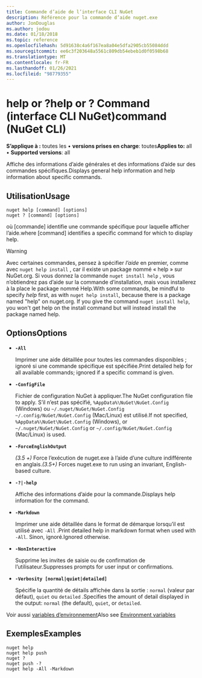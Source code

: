 ```yaml
---
title: Commande d’aide de l’interface CLI NuGet
description: Référence pour la commande d’aide nuget.exe
author: JonDouglas
ms.author: jodou
ms.date: 01/18/2018
ms.topic: reference
ms.openlocfilehash: 5d91638c4a6f167ea8a04e5dfa2905cb55084ddd
ms.sourcegitcommit: ee6c3f203648a5561c809db54ebeb1d0f0598b68
ms.translationtype: MT
ms.contentlocale: fr-FR
ms.lasthandoff: 01/26/2021
ms.locfileid: "98779355"
---
```

# <a name="help-or--command-nuget-cli"></a><span data-ttu-id="04d73-103">help or ?</span><span class="sxs-lookup"><span data-stu-id="04d73-103">help or ?</span></span> <span data-ttu-id="04d73-104">Command (interface CLI NuGet)</span><span class="sxs-lookup"><span data-stu-id="04d73-104">command (NuGet CLI)</span></span>

<span data-ttu-id="04d73-105">**S’applique à :** toutes les &bullet; **versions prises en charge**: toutes</span><span class="sxs-lookup"><span data-stu-id="04d73-105">**Applies to:** all &bullet; **Supported versions**: all</span></span>

<span data-ttu-id="04d73-106">Affiche des informations d’aide générales et des informations d’aide sur des commandes spécifiques.</span><span class="sxs-lookup"><span data-stu-id="04d73-106">Displays general help information and help information about specific commands.</span></span>

## <a name="usage"></a><span data-ttu-id="04d73-107">Utilisation</span><span class="sxs-lookup"><span data-stu-id="04d73-107">Usage</span></span>

```cli
nuget help [command] [options]
nuget ? [command] [options]
```

<span data-ttu-id="04d73-108">où [commande] identifie une commande spécifique pour laquelle afficher l’aide.</span><span class="sxs-lookup"><span data-stu-id="04d73-108">where [command] identifies a specific command for which to display help.</span></span>

> [!Warning]
> <span data-ttu-id="04d73-109">Avec certaines commandes, pensez à spécifier *l’aide* en premier, comme avec `nuget help install` , car il existe un package nommé « help » sur NuGet.org. Si vous donnez la commande `nuget install help` , vous n’obtiendrez pas d’aide sur la commande d’installation, mais vous installerez à la place le package nommé Help.</span><span class="sxs-lookup"><span data-stu-id="04d73-109">With some commands, be mindful to specify *help* first, as with `nuget help install`, because there is a package named "help" on nuget.org. If you give the command `nuget install help`, you won't get help on the install command but will instead install the package named help.</span></span>

## <a name="options"></a><span data-ttu-id="04d73-110">Options</span><span class="sxs-lookup"><span data-stu-id="04d73-110">Options</span></span>

- **`-All`**

  <span data-ttu-id="04d73-111">Imprimer une aide détaillée pour toutes les commandes disponibles ; ignoré si une commande spécifique est spécifiée.</span><span class="sxs-lookup"><span data-stu-id="04d73-111">Print detailed help for all available commands; ignored if a specific command is given.</span></span>

- **`-ConfigFile`**

  <span data-ttu-id="04d73-112">Fichier de configuration NuGet à appliquer.</span><span class="sxs-lookup"><span data-stu-id="04d73-112">The NuGet configuration file to apply.</span></span> <span data-ttu-id="04d73-113">S’il n’est pas spécifié, `%AppData%\NuGet\NuGet.Config` (Windows) ou `~/.nuget/NuGet/NuGet.Config` `~/.config/NuGet/NuGet.Config` (Mac/Linux) est utilisé.</span><span class="sxs-lookup"><span data-stu-id="04d73-113">If not specified, `%AppData%\NuGet\NuGet.Config` (Windows), or `~/.nuget/NuGet/NuGet.Config` or `~/.config/NuGet/NuGet.Config` (Mac/Linux) is used.</span></span>

- **`-ForceEnglishOutput`**

  <span data-ttu-id="04d73-114">*(3.5 +)* Force l’exécution de nuget.exe à l’aide d’une culture indifférente en anglais.</span><span class="sxs-lookup"><span data-stu-id="04d73-114">*(3.5+)* Forces nuget.exe to run using an invariant, English-based culture.</span></span>

- **`-?|-help`**

  <span data-ttu-id="04d73-115">Affiche des informations d’aide pour la commande.</span><span class="sxs-lookup"><span data-stu-id="04d73-115">Displays help information for the command.</span></span>

- **`-Markdown`**

  <span data-ttu-id="04d73-116">Imprimer une aide détaillée dans le format de démarque lorsqu’il est utilisé avec `-All` .</span><span class="sxs-lookup"><span data-stu-id="04d73-116">Print detailed help in markdown format when used with `-All`.</span></span> <span data-ttu-id="04d73-117">Sinon, ignoré.</span><span class="sxs-lookup"><span data-stu-id="04d73-117">Ignored otherwise.</span></span>

- **`-NonInteractive`**

  <span data-ttu-id="04d73-118">Supprime les invites de saisie ou de confirmation de l’utilisateur.</span><span class="sxs-lookup"><span data-stu-id="04d73-118">Suppresses prompts for user input or confirmations.</span></span>

- **`-Verbosity [normal|quiet|detailed]`**

  <span data-ttu-id="04d73-119">Spécifie la quantité de détails affichée dans la sortie : `normal` (valeur par défaut), `quiet` ou `detailed` .</span><span class="sxs-lookup"><span data-stu-id="04d73-119">Specifies the amount of detail displayed in the output: `normal` (the default), `quiet`, or `detailed`.</span></span>

<span data-ttu-id="04d73-120">Voir aussi [variables d’environnement](cli-ref-environment-variables.md)</span><span class="sxs-lookup"><span data-stu-id="04d73-120">Also see [Environment variables](cli-ref-environment-variables.md)</span></span>

## <a name="examples"></a><span data-ttu-id="04d73-121">Exemples</span><span class="sxs-lookup"><span data-stu-id="04d73-121">Examples</span></span>

```cli
nuget help
nuget help push
nuget ?
nuget push -?
nuget help -All -Markdown
```

